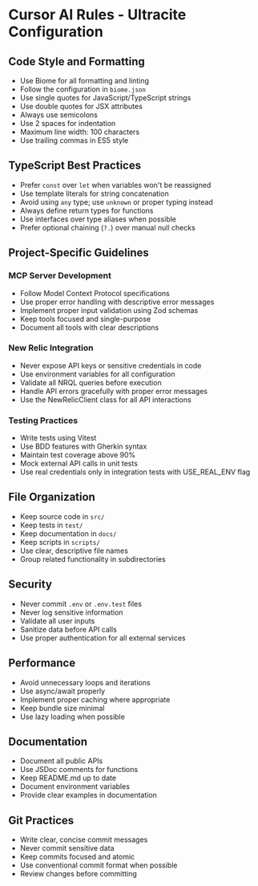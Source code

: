 # Cursor AI Rules - Ultracite Configuration

## Code Style and Formatting

- Use Biome for all formatting and linting
- Follow the configuration in `biome.json`
- Use single quotes for JavaScript/TypeScript strings
- Use double quotes for JSX attributes
- Always use semicolons
- Use 2 spaces for indentation
- Maximum line width: 100 characters
- Use trailing commas in ES5 style

## TypeScript Best Practices

- Prefer `const` over `let` when variables won't be reassigned
- Use template literals for string concatenation
- Avoid using `any` type; use `unknown` or proper typing instead
- Always define return types for functions
- Use interfaces over type aliases when possible
- Prefer optional chaining (`?.`) over manual null checks

## Project-Specific Guidelines

### MCP Server Development
- Follow Model Context Protocol specifications
- Use proper error handling with descriptive error messages
- Implement proper input validation using Zod schemas
- Keep tools focused and single-purpose
- Document all tools with clear descriptions

### New Relic Integration
- Never expose API keys or sensitive credentials in code
- Use environment variables for all configuration
- Validate all NRQL queries before execution
- Handle API errors gracefully with proper error messages
- Use the NewRelicClient class for all API interactions

### Testing Practices
- Write tests using Vitest
- Use BDD features with Gherkin syntax
- Maintain test coverage above 90%
- Mock external API calls in unit tests
- Use real credentials only in integration tests with USE_REAL_ENV flag

## File Organization

- Keep source code in `src/`
- Keep tests in `test/`
- Keep documentation in `docs/`
- Keep scripts in `scripts/`
- Use clear, descriptive file names
- Group related functionality in subdirectories

## Security

- Never commit `.env` or `.env.test` files
- Never log sensitive information
- Validate all user inputs
- Sanitize data before API calls
- Use proper authentication for all external services

## Performance

- Avoid unnecessary loops and iterations
- Use async/await properly
- Implement proper caching where appropriate
- Keep bundle size minimal
- Use lazy loading when possible

## Documentation

- Document all public APIs
- Use JSDoc comments for functions
- Keep README.md up to date
- Document environment variables
- Provide clear examples in documentation

## Git Practices

- Write clear, concise commit messages
- Never commit sensitive data
- Keep commits focused and atomic
- Use conventional commit format when possible
- Review changes before committing